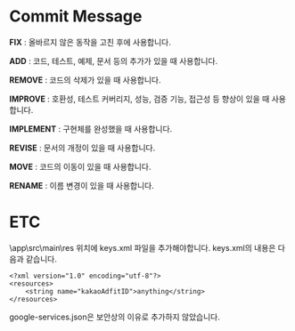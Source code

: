 # Commit Message
**FIX** : 올바르지 않은 동작을 고친 후에 사용합니다.      
   
**ADD** : 코드, 테스트, 예제, 문서 등의 추가가 있을 때 사용합니다.      
   
**REMOVE** : 코드의 삭제가 있을 때 사용합니다.      
   
**IMPROVE** : 호환성, 테스트 커버리지, 성능, 검증 기능, 접근성 등 향상이 있을 때 사용합니다.    
   
**IMPLEMENT** : 구현체를 완성했을 때 사용합니다.      
   
**REVISE** : 문서의 개정이 있을 때 사용합니다.   
   
**MOVE** : 코드의 이동이 있을 때 사용합니다.   
   
**RENAME** : 이름 변경이 있을 때 사용합니다.
   
   

   # ETC
\app\src\main\res 위치에 keys.xml 파일을 추가해야합니다. keys.xml의 내용은 다음과 같습니다.
```
<?xml version="1.0" encoding="utf-8"?>
<resources>
    <string name="kakaoAdfitID">anything</string>
</resources>
```

google-services.json은 보안상의 이유로 추가하지 않았습니다.
